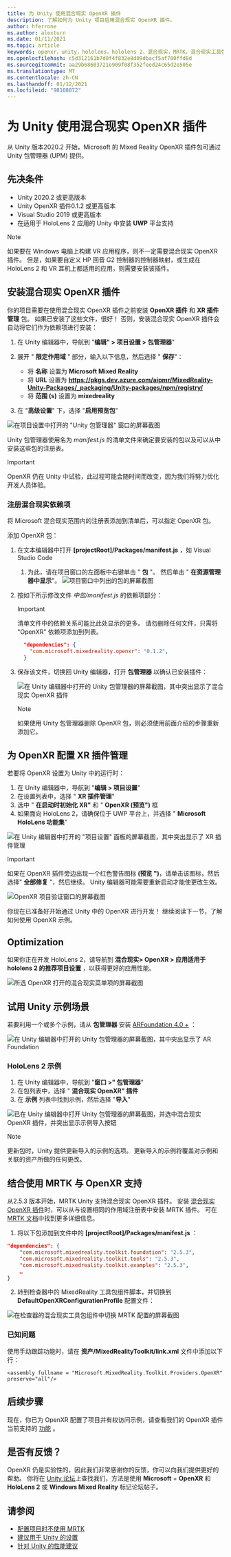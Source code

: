 ```yaml
---
title: 为 Unity 使用混合现实 OpenXR 插件
description: 了解如何为 Unity 项目启用混合现实 OpenXR 插件。
author: hferrone
ms.author: alexturn
ms.date: 01/11/2021
ms.topic: article
keywords: openxr，unity，hololens，hololens 2，混合现实，MRTK，混合现实工具包，扩充现实，虚拟现实，混合现实耳机，学习，教程，入门
ms.openlocfilehash: c5d312161b7d0f4f832e8d09dbacf5af700ffd8d
ms.sourcegitcommit: aa29b68603721e909f08f352feed24c65d2e505e
ms.translationtype: MT
ms.contentlocale: zh-CN
ms.lasthandoff: 01/12/2021
ms.locfileid: "98108872"
---
```

# <a name="using-the-mixed-reality-openxr-plugin-for-unity"></a>为 Unity 使用混合现实 OpenXR 插件

从 Unity 版本2020.2 开始，Microsoft 的 Mixed Reality OpenXR 插件包可通过 Unity 包管理器 (UPM) 提供。

## <a name="prerequisites"></a>先决条件

* Unity 2020.2 或更高版本
* Unity OpenXR 插件0.1.2 或更高版本
* Visual Studio 2019 或更高版本
* 在适用于 HoloLens 2 应用的 Unity 中安装 **UWP** 平台支持

> [!NOTE]
> 如果要在 Windows 电脑上构建 VR 应用程序，则不一定需要混合现实 OpenXR 插件。 但是，如果要自定义 HP 回音 G2 控制器的控制器映射，或生成在 HoloLens 2 和 VR 耳机上都适用的应用，则需要安装该插件。

## <a name="installing-the-mixed-reality-openxr-plugin"></a>安装混合现实 OpenXR 插件

你的项目需要在使用混合现实 OpenXR 插件之前安装 **OpenXR 插件** 和 **XR 插件管理** 包。 如果已安装了这些文件，很好！ 否则，安装混合现实 OpenXR 插件会自动将它们作为依赖项进行安装：

1. 在 Unity 编辑器中，导航到 "**编辑" > 项目设置 > 包管理器**"
2. 展开 " **限定作用域** " 部分，输入以下信息，然后选择 " **保存**"：
    * 将 **名称** 设置为 **Microsoft Mixed Reality**
    * 将 **URL** 设置为 **https://pkgs.dev.azure.com/aipmr/MixedReality-Unity-Packages/_packaging/Unity-packages/npm/registry/**
    * 将 **范围 (s)** 设置为 **mixedreality**

3. 在 "**高级设置**" 下，选择 "**启用预览包**"

![在项目设置中打开的 "Unity 包管理器" 窗口的屏幕截图](images/openxr-img-01.png)

Unity 包管理器使用名为 *manifest.js* 的清单文件来确定要安装的包以及可以从中安装这些包的注册表。

> [!IMPORTANT]
> OpenXR 仍在 Unity 中试验，此过程可能会随时间而改变，因为我们将努力优化开发人员体验。

### <a name="registering-the-mixed-reality-dependency"></a>注册混合现实依赖项

将 Microsoft 混合现实范围内的注册表添加到清单后，可以指定 OpenXR 包。

添加 OpenXR 包：

1. 在文本编辑器中打开 **[projectRoot]/Packages/manifest.js** ，如 Visual Studio Code
    1. 为此，请在项目窗口的左面板中右键单击 " **包** "。 然后单击 " **在资源管理器中显示**"。
    ![项目窗口中列出的包的屏幕截图](images/packages.png)
1. 按如下所示修改文件 *中包/manifest.js* 的依赖项部分：

    > [!IMPORTANT]
    > 清单文件中的依赖关系可能比此处显示的更多。 请勿删除任何文件，只需将 "OpenXR" 依赖项添加到列表。

    ``` json
      "dependencies": {
        "com.microsoft.mixedreality.openxr": "0.1.2",
      }
    ```

1. 保存该文件，切换回 Unity 编辑器，打开 **包管理器** 以确认已安装插件：

    ![在 Unity 编辑器中打开的 Unity 包管理器的屏幕截图，其中突出显示了混合现实 OpenXR 插件](images/openxr-img-03.png)

    > [!Note]
    > 如果使用 Unity 包管理器删除 OpenXR 包，则必须使用前面介绍的步骤重新添加它。

## <a name="configuring-xr-plugin-management-for-openxr"></a>为 OpenXR 配置 XR 插件管理

若要将 OpenXR 设置为 Unity 中的运行时：

1. 在 Unity 编辑器中，导航到 "**编辑 > 项目设置**"
2. 在设置列表中，选择 " **XR 插件管理**"
3. 选中 " **在启动时初始化 XR"** 和 " **OpenXR (预览")** 框
4. 如果面向 HoloLens 2，请确保位于 UWP 平台上，并选择 " **Microsoft HoloLens 功能集**"

![在 Unity 编辑器中打开的 "项目设置" 面板的屏幕截图，其中突出显示了 XR 插件管理](images/openxr-img-05.png)

> [!IMPORTANT]
> 如果在 OpenXR 插件旁边出现一个红色警告图标 **(预览 ")**，请单击该图标，然后选择" **全部修复** "，然后继续。 Unity 编辑器可能需要重新启动才能使更改生效。

![OpenXR 项目验证窗口的屏幕截图](images/openxr-img-06.png)

你现在已准备好开始通过 Unity 中的 OpenXR 进行开发！  继续阅读下一节，了解如何使用 OpenXR 示例。

## <a name="optimization"></a>Optimization

如果你正在开发 HoloLens 2，请导航到 **混合现实> OpenXR > 应用适用于 hololens 2 的推荐项目设置** ，以获得更好的应用性能。

![所选 OpenXR 打开的混合现实菜单项的屏幕截图](images/openxr-img-08.png)

## <a name="try-out-the-unity-sample-scenes"></a>试用 Unity 示例场景

若要利用一个或多个示例，请从 **包管理器** 安装 [ARFoundation 4.0 +](https://docs.unity3d.com/Packages/com.unity.xr.arfoundation@4.1/manual/index.html#installing-ar-foundation) ：

![在 Unity 编辑器中打开的 Unity 包管理器的屏幕截图，其中突出显示了 AR Foundation](images/openxr-img-09.png)

### <a name="hololens-2-samples"></a>HoloLens 2 示例

1. 在 Unity 编辑器中，导航到 "**窗口 >" 包管理器**"
2. 在包列表中，选择 " **混合现实 OpenXR" 插件**
3. 在 **示例** 列表中找到示例，然后选择 "**导入**"

![已在 Unity 编辑器中打开 Unity 包管理器的屏幕截图，并选中混合现实 OpenXR 插件，并突出显示示例导入按钮](images/openxr-img-03.png)

<!-- ### For all other OpenXR samples

1. In the Unity Editor, navigate to **Window > Package Manager**
2. In the list of packages, select **OpenXR Plugin**
3. Locate the sample in the **Samples** list and select **Import**

![Screenshot of Unity Package Manager open in Unity editor with OpenXR Plugin selected and samples import button highlighted](images/openxr-img-10.png) -->

> [!NOTE]
> 更新包时，Unity 提供更新导入的示例的选项。  更新导入的示例将覆盖对示例和关联的资产所做的任何更改。

## <a name="using-mrtk-with-openxr-support"></a>结合使用 MRTK 与 OpenXR 支持

从2.5.3 版本开始，MRTK Unity 支持混合现实 OpenXR 插件。  安装 [混合现实 OpenXR 插件](#installing-the-mixed-reality-openxr-plugin)时，可以从与设置相同的作用域注册表中安装 MRTK 插件。 可在 [MRTK 文档](https://microsoft.github.io/MixedRealityToolkit-Unity/Documentation/usingupm.html#registering-the-mixed-reality-component-server)中找到更多详细信息。

1. 将以下包添加到文件中的 **[projectRoot]/Packages/manifest.js** ：

```json
"dependencies": {
    "com.microsoft.mixedreality.toolkit.foundation": "2.5.3",
    "com.microsoft.mixedreality.toolkit.tools": "2.5.3",
    "com.microsoft.mixedreality.toolkit.examples": "2.5.3",
    …
}
```

2. 转到检查器中的 MixedReality 工具包组件脚本，并切换到 **DefaultOpenXRConfigurationProfile** 配置文件：

![在检查器的混合现实工具包组件中切换 MRTK 配置的屏幕截图](images/openxr-img-11.png)

### <a name="known-issues"></a>已知问题 

使用手动跟踪功能时，请在 **资产/MixedRealityToolkit/link.xml** 文件中添加以下行：

```
<assembly fullname = "Microsoft.MixedReality.Toolkit.Providers.OpenXR" preserve="all"/>
```

## <a name="next-steps"></a>后续步骤

现在，你已为 OpenXR 配置了项目并有权访问示例，请查看我们的 OpenXR 插件当前支持的 [功能](openxr-supported-features.md) 。

## <a name="have-feedback"></a>是否有反馈？

OpenXR 仍是实验性的，因此我们非常感谢你的反馈，你可以向我们提供更好的帮助。 你将在 [Unity 论坛](https://aka.ms/unityforums)上查找我们，方法是使用 **Microsoft**  +  **OpenXR** 和 **HoloLens 2** 或 **Windows Mixed Reality** 标记论坛帖子。

## <a name="see-also"></a>请参阅

* [配置项目时不使用 MRTK](configure-unity-project.md)
* [建议用于 Unity 的设置](recommended-settings-for-unity.md)
* [针对 Unity 的性能建议](performance-recommendations-for-unity.md#how-to-profile-with-unity)
